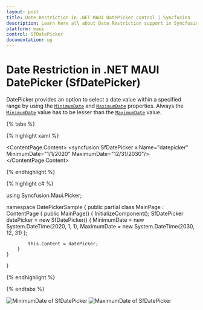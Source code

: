 ```yaml
---
layout: post
title: Date Restriction in .NET MAUI DatePicker control | Syncfusion
description: Learn here all about Date Restriction support in Syncfusion .NET MAUI DatePicker (SfDatePicker) control and more.
platform: maui
control: SfDatePicker
documentation: ug
---
```



# Date Restriction in .NET MAUI DatePicker (SfDatePicker)

DatePicker provides an option to select a date value within a specified range by using the [`MinimumDate`]() and [`MaximumDate`]() properties. Always the [`MinimumDate`]() value has to be lesser than the [`MaximumDate`]() value.

{% tabs %}

{% highlight xaml %}

<?xml version="1.0" encoding="utf-8" ?>
<ContentPage xmlns="http://schemas.microsoft.com/dotnet/2021/maui"
             xmlns:x="http://schemas.microsoft.com/winfx/2009/xaml"
             xmlns:syncfusion="clr-namespace:Syncfusion.Maui.Picker;assembly=Syncfusion.Maui.Picker"
             x:Class="DatePickerSample.MainPage">
    <ContentPage.Content>
        <syncfusion:SfDatePicker x:Name="datepicker"
                                 MinimumDate="1/1/2020"
                                 MaximumDate="12/31/2030"/>
    </ContentPage.Content>
</ContentPage>

{% endhighlight %}

{% highlight c# %}  

using Syncfusion.Maui.Picker;

namespace DatePickerSample
{
    public partial class MainPage : ContentPage
    {
        public MainPage()
        {
            InitializeComponent();
            SfDatePicker datePicker = new SfDatePicker()
            {
                MinimumDate = new System.DateTime(2020, 1, 1),
                MaximumDate = new System.DateTime(2030, 12, 31)
            };

            this.Content = datePicker;
        }
    }
}

{% endhighlight %}

{% endtabs %}

![MinimumDate of SfDatePicker]()
![MaximumDate of SfDatePicker]()

